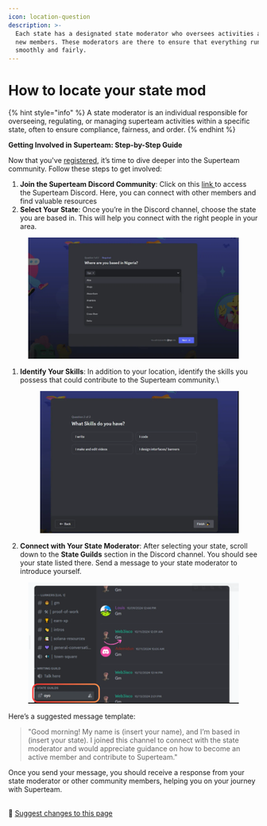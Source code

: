 ```yaml
---
icon: location-question
description: >-
  Each state has a designated state moderator who oversees activities and helps
  new members. These moderators are there to ensure that everything runs
  smoothly and fairly.
---
```


# How to locate your state mod

{% hint style="info" %}
A state moderator is an individual responsible for overseeing, regulating, or managing superteam activities within a specific state, often to ensure compliance, fairness, and order.
{% endhint %}

**Getting Involved in Superteam: Step-by-Step Guide**

Now that you've [registered](how-to-join-superteam.md), it’s time to dive deeper into the Superteam community. Follow these steps to get involved:

1. **Join the Superteam Discord Community**: Click on this [link ](https://discord.com/app/invite-with-guild-onboarding/C6EgkeEAed)to access the Superteam Discord. Here, you can connect with other members and find valuable resources
2. **Select Your State**: Once you’re in the Discord channel, choose the state you are based in. This will help you connect with the right people in your area.

<figure><img src="../.gitbook/assets/image (11).png" alt=""><figcaption></figcaption></figure>

1.  **Identify Your Skills**: In addition to your location, identify the skills you possess that could contribute to the Superteam community.\


    <figure><img src="../.gitbook/assets/image (12).png" alt=""><figcaption></figcaption></figure>
2. **Connect with Your State Moderator**: After selecting your state, scroll down to the **State Guilds** section in the Discord channel. You should see your state listed there. Send a message to your state moderator to introduce yourself.&#x20;

<figure><img src="../.gitbook/assets/image (13).png" alt=""><figcaption></figcaption></figure>

Here’s a suggested message template:

> "Good morning! My name is (insert your name), and I’m based in (insert your state). I joined this channel to connect with the state moderator and would appreciate guidance on how to become an active member and contribute to Superteam."

Once you send your message, you should receive a response from your state moderator or other community members, helping you on your journey with Superteam.

\
:link: [Suggest changes to this page](how-to-locate-your-state-mod.md)
